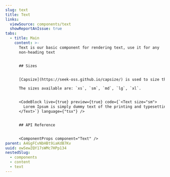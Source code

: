 ```yaml
---
slug: text
title: Text
links:
  viewSource: components/text
  showReportAnIssue: true
tabs:
  - title: Main
    content: >-
      Text is our basic component for rendering text, use it for any
      non-heading text


      ## Sizes


      [Capsize](https://seek-oss.github.io/capsize/) is used to size the text to the height of its capital letters, trimming the space above capital letters and below the baseline.

      The sizes available are: `xs`, `sm`, `md`, `lg`, `xl`.


      <CodeBlock live={true} preview={true} code={`<Text size="sm">
        Lorem Ipsum is simply dummy text of the printing and typesetting industry. Lorem Ipsum has been the industry's standard dummy text ever since the 1500s, when an unknown printer took a galley of type and scrambled it to make a type specimen book.
      </Text>`} language={"tsx"} />


      ## API Reference


      <ComponentProps component="Text" />
parent: A4GgFCvNbHBt9iaKdB7Kv
uuid: owSewZQY17sWMc7HPp134
nestedSlug:
  - components
  - content
  - text
---
```

